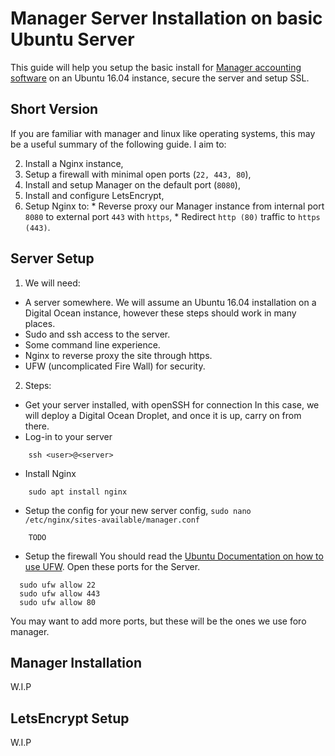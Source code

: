 # Manager Server Installation on basic Ubuntu Server

This guide will help you setup the basic install for [Manager accounting software](http://manager.io) on an Ubuntu 16.04 instance, secure the server and setup SSL.

## Short Version

If you are familiar with manager and linux like operating systems, this may be a useful summary of the following guide. I aim to:

  2. Install a Nginx instance,
  1. Setup a firewall with minimal open ports (`22, 443, 80`),
  3. Install and setup Manager on the default port (`8080`),
  4. Install and configure LetsEncrypt,
  5. Setup Nginx to:
    * Reverse proxy our Manager instance from internal port `8080` to external port `443` with `https`,
    * Redirect `http (80)` traffic to `https (443)`.  

## Server Setup
 1. We will need:

  * A server somewhere. We will assume an Ubuntu 16.04 installation on a Digital Ocean instance, however these steps should work in many places.
  * Sudo and ssh access to the server.
  * Some command line experience.
  * Nginx to reverse proxy the site through https.
  * UFW (uncomplicated Fire Wall) for security.

 2. Steps:

  * Get your server installed, with openSSH for connection
    In this case, we will deploy a Digital Ocean Droplet, and once it is up, carry on from there.
  * Log-in to your server
```
    ssh <user>@<server>
```
  * Install Nginx
```
    sudo apt install nginx
```
  * Setup the config for your new server config,
  `sudo nano /etc/nginx/sites-available/manager.conf`
```
    TODO
```
  * Setup the firewall
  You should read the [Ubuntu Documentation on how to use UFW](https://help.ubuntu.com/lts/serverguide/firewall.html).
  Open these ports for the Server.
```
  sudo ufw allow 22
  sudo ufw allow 443
  sudo ufw allow 80
```
  You may want to add more ports, but these will be the ones we use foro manager.

## Manager Installation
W.I.P
## LetsEncrypt Setup
W.I.P
